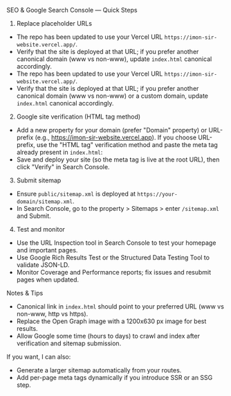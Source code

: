 SEO & Google Search Console — Quick Steps

1) Replace placeholder URLs
 - The repo has been updated to use your Vercel URL `https://imon-sir-website.vercel.app/`.
 - Verify that the site is deployed at that URL; if you prefer another canonical domain (www vs non-www), update `index.html` canonical accordingly.
- The repo has been updated to use your Vercel URL `https://imon-sir-website.vercel.app/`.
- Verify that the site is deployed at that URL; if you prefer another canonical domain (www vs non-www) or a custom domain, update `index.html` canonical accordingly.

2) Google site verification (HTML tag method)
- Add a new property for your domain (prefer "Domain" property) or URL-prefix (e.g., https://imon-sir-website.vercel.app).
If you choose URL-prefix, use the "HTML tag" verification method and paste the meta tag already present in `index.html`:
  <meta name="google-site-verification" content="21WnAsJHeuDGbkDgcbsONx4JkrVbA6qMkFn-HbTx8qI" />
- Save and deploy your site (so the meta tag is live at the root URL), then click "Verify" in Search Console.

3) Submit sitemap
- Ensure `public/sitemap.xml` is deployed at `https://your-domain/sitemap.xml`.
- In Search Console, go to the property > Sitemaps > enter `/sitemap.xml` and Submit.

4) Test and monitor
- Use the URL Inspection tool in Search Console to test your homepage and important pages.
- Use Google Rich Results Test or the Structured Data Testing Tool to validate JSON-LD.
- Monitor Coverage and Performance reports; fix issues and resubmit pages when updated.

Notes & Tips
- Canonical link in `index.html` should point to your preferred URL (www vs non-www, http vs https).
- Replace the Open Graph image with a 1200x630 px image for best results.
- Allow Google some time (hours to days) to crawl and index after verification and sitemap submission.

If you want, I can also:
- Generate a larger sitemap automatically from your routes.
- Add per-page meta tags dynamically if you introduce SSR or an SSG step.

